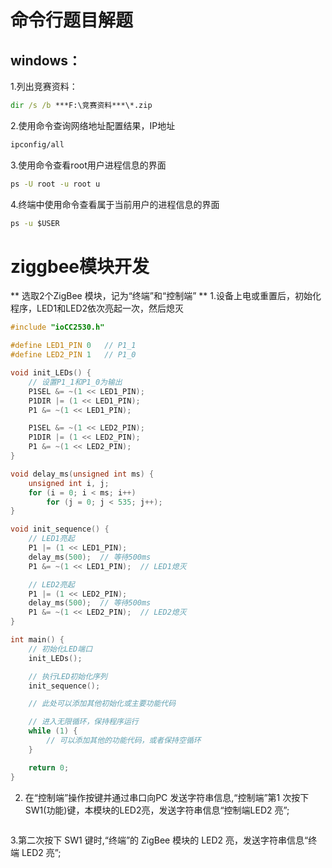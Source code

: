 # 命令行题目解题

## windows：
 1.列出竞赛资料：
 ```cmd
dir /s /b ***F:\竞赛资料***\*.zip
```

2.使用命令查询网络地址配置结果，IP地址
```cmd
ipconfig/all
```

3.使用命令查看root用户进程信息的界面
```cmd
ps -U root -u root u
```
4.终端中使用命令查看属于当前用户的进程信息的界面
```cmd
ps -u $USER
```

# ziggbee模块开发
** 选取2个ZigBee 模块，记为“终端”和“控制端” **
1.设备上电或重置后，初始化程序，LED1和LED2依次亮起一次，然后熄灭

```c
#include "ioCC2530.h"

#define LED1_PIN 0   // P1_1
#define LED2_PIN 1   // P1_0

void init_LEDs() {
    // 设置P1_1和P1_0为输出
    P1SEL &= ~(1 << LED1_PIN);
    P1DIR |= (1 << LED1_PIN);
    P1 &= ~(1 << LED1_PIN);

    P1SEL &= ~(1 << LED2_PIN);
    P1DIR |= (1 << LED2_PIN);
    P1 &= ~(1 << LED2_PIN);
}

void delay_ms(unsigned int ms) {
    unsigned int i, j;
    for (i = 0; i < ms; i++)
        for (j = 0; j < 535; j++);
}

void init_sequence() {
    // LED1亮起
    P1 |= (1 << LED1_PIN);
    delay_ms(500);  // 等待500ms
    P1 &= ~(1 << LED1_PIN);  // LED1熄灭

    // LED2亮起
    P1 |= (1 << LED2_PIN);
    delay_ms(500);  // 等待500ms
    P1 &= ~(1 << LED2_PIN);  // LED2熄灭
}

int main() {
    // 初始化LED端口
    init_LEDs();

    // 执行LED初始化序列
    init_sequence();

    // 此处可以添加其他初始化或主要功能代码

    // 进入无限循环，保持程序运行
    while (1) {
        // 可以添加其他的功能代码，或者保持空循环
    }

    return 0;
}

```
2. 在“控制端”操作按键并通过串口向PC 发送字符串信息,“控制端”第1 次按下 SW1(功能)键，本模块的LED2亮，发送字符串信息“控制端LED2 亮”;
```c

```
3.第二次按下 SW1 键时,“终端”的 ZigBee 模块的 LED2 亮，发送字符串信息“终端 LED2 亮”;
```c

```
